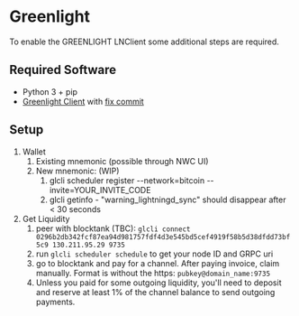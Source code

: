 # Greenlight

To enable the GREENLIGHT LNClient some additional steps are required.

## Required Software

- Python 3 + pip
- [Greenlight Client](https://github.com/Blockstream/greenlight/tree/main?tab=readme-ov-file#install-and-updating-glcli-and-python-api) with [fix commit](https://github.com/Blockstream/greenlight/commit/2dc5a94668d41baef7275dae860c09b4a5dba198)

## Setup

1. Wallet
   1. Existing mnemonic (possible through NWC UI)
   2. New mnemonic: (WIP)
      1. glcli scheduler register --network=bitcoin --invite=YOUR_INVITE_CODE
      2. glcli getinfo - "warning_lightningd_sync" should disappear after < 30 seconds
2. Get Liquidity
   1. peer with blocktank (TBC): `glcli connect 0296b2db342fcf87ea94d981757fdf4d3e545bd5cef4919f58b5d38dfdd73bf5c9 130.211.95.29 9735`
   2. run `glcli scheduler schedule` to get your node ID and GRPC uri
   3. go to blocktank and pay for a channel. After paying invoice, claim manually. Format is without the https: `pubkey@domain_name:9735`
   4. Unless you paid for some outgoing liquidity, you'll need to deposit and reserve at least 1% of the channel balance to send outgoing payments.
